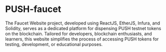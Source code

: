 # PUSH-faucet
The Faucet Website project, developed using ReactJS, EtherJS, Infura, and Solidity, serves as a dedicated platform for dispensing PUSH testnet tokens on the blockchain. Tailored for developers, blockchain enthusiasts, and learners, this website simplifies the process of accessing PUSH tokens for testing, development, or educational purposes.
